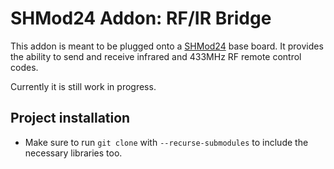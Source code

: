# SHMod24 Addon: RF/IR Bridge

This addon is meant to be plugged onto a [SHMod24](https://github.com/LeoDJ/SHMod24) base board.
It provides the ability to send and receive infrared and 433MHz RF remote control codes.

Currently it is still work in progress.

## Project installation
- Make sure to run `git clone` with `--recurse-submodules` to include the necessary libraries too.